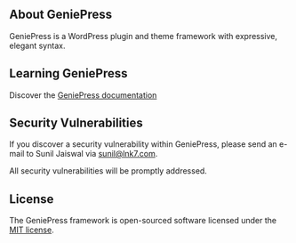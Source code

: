 ## About GeniePress

GeniePress is a WordPress plugin and theme framework with expressive, elegant
syntax.

## Learning GeniePress

Discover the [GeniePress documentation](https://geneipress.org)

## Security Vulnerabilities

If you discover a security vulnerability within GeniePress, please send an
e-mail to Sunil Jaiswal via [sunil@lnk7.com](mailto:sunil@lnk7.com).

All security vulnerabilities will be promptly addressed.

## License

The GeniePress framework is open-sourced software licensed under the [MIT
license](https://opensource.org/licenses/MIT).
